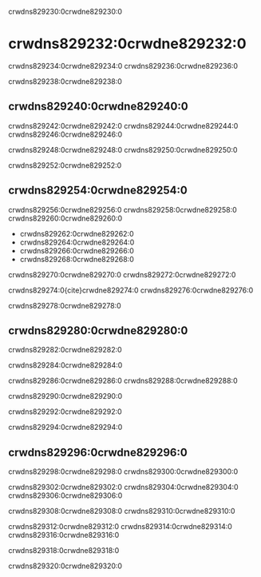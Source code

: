crwdns829230:0crwdne829230:0
# crwdns829232:0crwdne829232:0

crwdns829234:0crwdne829234:0 crwdns829236:0crwdne829236:0

crwdns829238:0crwdne829238:0
## crwdns829240:0crwdne829240:0

crwdns829242:0crwdne829242:0 crwdns829244:0crwdne829244:0 crwdns829246:0crwdne829246:0

crwdns829248:0crwdne829248:0 crwdns829250:0crwdne829250:0

crwdns829252:0crwdne829252:0
## crwdns829254:0crwdne829254:0
crwdns829256:0crwdne829256:0 crwdns829258:0crwdne829258:0 crwdns829260:0crwdne829260:0
* crwdns829262:0crwdne829262:0
* crwdns829264:0crwdne829264:0
* crwdns829266:0crwdne829266:0
* crwdns829268:0crwdne829268:0

crwdns829270:0crwdne829270:0 crwdns829272:0crwdne829272:0

crwdns829274:0{cite}crwdne829274:0 crwdns829276:0crwdne829276:0

crwdns829278:0crwdne829278:0
## crwdns829280:0crwdne829280:0
crwdns829282:0crwdne829282:0

crwdns829284:0crwdne829284:0

crwdns829286:0crwdne829286:0 crwdns829288:0crwdne829288:0

crwdns829290:0crwdne829290:0

crwdns829292:0crwdne829292:0

crwdns829294:0crwdne829294:0
## crwdns829296:0crwdne829296:0

crwdns829298:0crwdne829298:0 crwdns829300:0crwdne829300:0

crwdns829302:0crwdne829302:0 crwdns829304:0crwdne829304:0 crwdns829306:0crwdne829306:0

crwdns829308:0crwdne829308:0 crwdns829310:0crwdne829310:0

crwdns829312:0crwdne829312:0 crwdns829314:0crwdne829314:0 crwdns829316:0crwdne829316:0

crwdns829318:0crwdne829318:0

crwdns829320:0crwdne829320:0 
